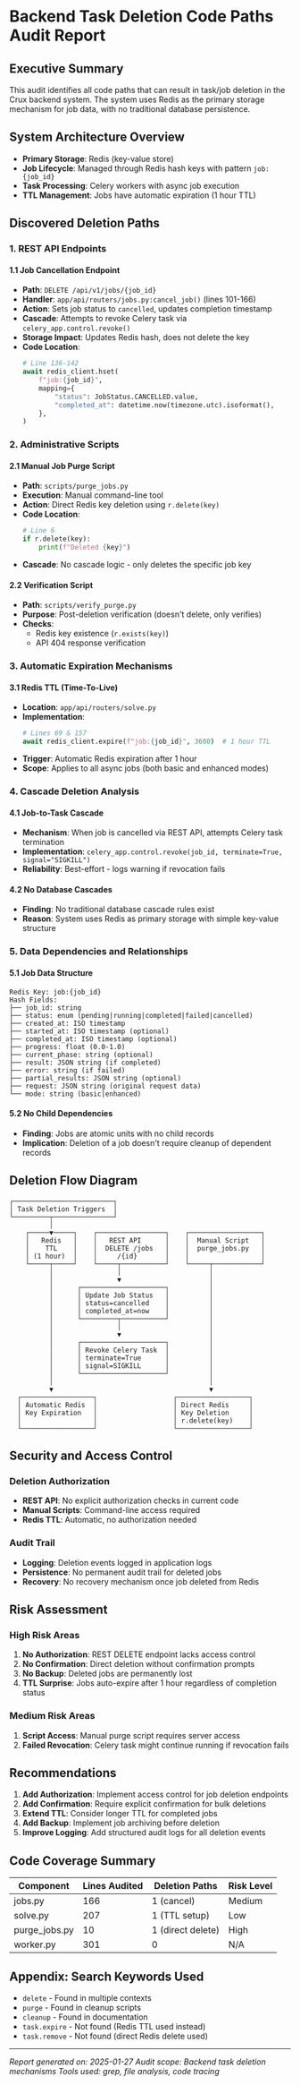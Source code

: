 # Backend Task Deletion Code Paths Audit Report

## Executive Summary

This audit identifies all code paths that can result in task/job deletion in the Crux backend system. The system uses Redis as the primary storage mechanism for job data, with no traditional database persistence.

## System Architecture Overview

- **Primary Storage**: Redis (key-value store)
- **Job Lifecycle**: Managed through Redis hash keys with pattern `job:{job_id}`
- **Task Processing**: Celery workers with async job execution
- **TTL Management**: Jobs have automatic expiration (1 hour TTL)

## Discovered Deletion Paths

### 1. REST API Endpoints

#### 1.1 Job Cancellation Endpoint
- **Path**: `DELETE /api/v1/jobs/{job_id}`
- **Handler**: `app/api/routers/jobs.py:cancel_job()` (lines 101-166)
- **Action**: Sets job status to `cancelled`, updates completion timestamp
- **Cascade**: Attempts to revoke Celery task via `celery_app.control.revoke()`
- **Storage Impact**: Updates Redis hash, does not delete the key
- **Code Location**: 
  ```python
  # Line 136-142
  await redis_client.hset(
      f"job:{job_id}",
      mapping={
          "status": JobStatus.CANCELLED.value,
          "completed_at": datetime.now(timezone.utc).isoformat(),
      },
  )
  ```

### 2. Administrative Scripts

#### 2.1 Manual Job Purge Script
- **Path**: `scripts/purge_jobs.py`
- **Execution**: Manual command-line tool
- **Action**: Direct Redis key deletion using `r.delete(key)`
- **Code Location**:
  ```python
  # Line 6
  if r.delete(key):
      print(f"Deleted {key}")
  ```
- **Cascade**: No cascade logic - only deletes the specific job key

#### 2.2 Verification Script
- **Path**: `scripts/verify_purge.py`
- **Purpose**: Post-deletion verification (doesn't delete, only verifies)
- **Checks**: 
  - Redis key existence (`r.exists(key)`)
  - API 404 response verification

### 3. Automatic Expiration Mechanisms

#### 3.1 Redis TTL (Time-To-Live)
- **Location**: `app/api/routers/solve.py`
- **Implementation**: 
  ```python
  # Lines 69 & 157
  await redis_client.expire(f"job:{job_id}", 3600)  # 1 hour TTL
  ```
- **Trigger**: Automatic Redis expiration after 1 hour
- **Scope**: Applies to all async jobs (both basic and enhanced modes)

### 4. Cascade Deletion Analysis

#### 4.1 Job-to-Task Cascade
- **Mechanism**: When job is cancelled via REST API, attempts Celery task termination
- **Implementation**: `celery_app.control.revoke(job_id, terminate=True, signal="SIGKILL")`
- **Reliability**: Best-effort - logs warning if revocation fails

#### 4.2 No Database Cascades
- **Finding**: No traditional database cascade rules exist
- **Reason**: System uses Redis as primary storage with simple key-value structure

### 5. Data Dependencies and Relationships

#### 5.1 Job Data Structure
```
Redis Key: job:{job_id}
Hash Fields:
├── job_id: string
├── status: enum (pending|running|completed|failed|cancelled)
├── created_at: ISO timestamp
├── started_at: ISO timestamp (optional)
├── completed_at: ISO timestamp (optional)
├── progress: float (0.0-1.0)
├── current_phase: string (optional)
├── result: JSON string (if completed)
├── error: string (if failed)
├── partial_results: JSON string (optional)
├── request: JSON string (original request data)
└── mode: string (basic|enhanced)
```

#### 5.2 No Child Dependencies
- **Finding**: Jobs are atomic units with no child records
- **Implication**: Deletion of a job doesn't require cleanup of dependent records

## Deletion Flow Diagram

```
┌─────────────────────────┐
│ Task Deletion Triggers  │
└─────────┬───────────────┘
          │
    ┌─────▼─────┐    ┌─────────────────┐    ┌──────────────────┐
    │   Redis   │    │   REST API      │    │  Manual Script   │
    │    TTL    │    │  DELETE /jobs   │    │  purge_jobs.py   │
    │ (1 hour)  │    │     /{id}       │    │                  │
    └─────┬─────┘    └─────┬───────────┘    └─────┬────────────┘
          │                │                      │
          │                ▼                      │
          │      ┌─────────────────────┐          │
          │      │ Update Job Status   │          │
          │      │ status=cancelled    │          │
          │      │ completed_at=now    │          │
          │      └─────────┬───────────┘          │
          │                │                      │
          │                ▼                      │
          │      ┌─────────────────────┐          │
          │      │ Revoke Celery Task  │          │
          │      │ terminate=True      │          │
          │      │ signal=SIGKILL      │          │
          │      └─────────────────────┘          │
          │                                       │
          ▼                                       ▼
  ┌──────────────────┐                   ┌──────────────────┐
  │ Automatic Redis  │                   │ Direct Redis     │
  │ Key Expiration   │                   │ Key Deletion     │
  │                  │                   │ r.delete(key)    │
  └──────────────────┘                   └──────────────────┘
```

## Security and Access Control

### Deletion Authorization
- **REST API**: No explicit authorization checks in current code
- **Manual Scripts**: Command-line access required
- **Redis TTL**: Automatic, no authorization needed

### Audit Trail
- **Logging**: Deletion events logged in application logs
- **Persistence**: No permanent audit trail for deleted jobs
- **Recovery**: No recovery mechanism once job deleted from Redis

## Risk Assessment

### High Risk Areas
1. **No Authorization**: REST DELETE endpoint lacks access control
2. **No Confirmation**: Direct deletion without confirmation prompts
3. **No Backup**: Deleted jobs are permanently lost
4. **TTL Surprise**: Jobs auto-expire after 1 hour regardless of completion status

### Medium Risk Areas
1. **Script Access**: Manual purge script requires server access
2. **Failed Revocation**: Celery task might continue running if revocation fails

## Recommendations

1. **Add Authorization**: Implement access control for job deletion endpoints
2. **Add Confirmation**: Require explicit confirmation for bulk deletions
3. **Extend TTL**: Consider longer TTL for completed jobs
4. **Add Backup**: Implement job archiving before deletion
5. **Improve Logging**: Add structured audit logs for all deletion events

## Code Coverage Summary

| Component | Lines Audited | Deletion Paths | Risk Level |
|-----------|---------------|----------------|------------|
| jobs.py | 166 | 1 (cancel) | Medium |
| solve.py | 207 | 1 (TTL setup) | Low |
| purge_jobs.py | 10 | 1 (direct delete) | High |
| worker.py | 301 | 0 | N/A |

## Appendix: Search Keywords Used

- `delete` - Found in multiple contexts
- `purge` - Found in cleanup scripts
- `cleanup` - Found in documentation
- `task.expire` - Not found (Redis TTL used instead)
- `task.remove` - Not found (direct Redis delete used)

---
*Report generated on: 2025-01-27*
*Audit scope: Backend task deletion mechanisms*
*Tools used: grep, file analysis, code tracing*
